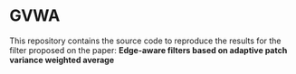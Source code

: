 # GVWA

This repository contains the source code to reproduce the results for the filter proposed on the paper:  **Edge-aware filters based on adaptive patch variance weighted average**





